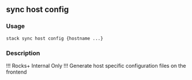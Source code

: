 ## sync host config

### Usage

`stack sync host config {hostname ...}`

### Description

!!! Rocks+ Internal Only !!!
	Generate host specific configuration files
	on the frontend


